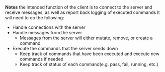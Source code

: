 **Notes**
the intended function of the client is to connect to the server and receive messages, as well as report back logging of executed commands
It will need to do the following:
- Handle connections with the server
- Handle messages from the server
  - Messages from the server will either mutate, remove, or create a command
- Execute the commands that the server sends down
  - Keep track of commands that have been executed and execute new commands if needed
  - Keep track of status of each command(e.g. pass, fail, running, etc.)
